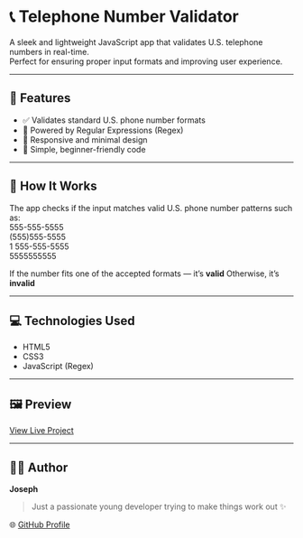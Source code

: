 # 📞 Telephone Number Validator

A sleek and lightweight JavaScript app that validates U.S. telephone numbers in real-time.  
Perfect for ensuring proper input formats and improving user experience.

---

## 🚀 Features
- ✅ Validates standard U.S. phone number formats  
- 🧠 Powered by Regular Expressions (Regex)  
- 📱 Responsive and minimal design  
- 💬 Simple, beginner-friendly code  

---

## 🧩 How It Works
The app checks if the input matches valid U.S. phone number patterns such as: <br/>
555-555-5555 <br/>
(555)555-5555<br/>
1 555-555-5555<br/>
5555555555<br/>

If the number fits one of the accepted formats — it’s **valid** 
Otherwise, it’s **invalid** 

---

## 💻 Technologies Used
- HTML5  
- CSS3  
- JavaScript (Regex)

---

## 🖼️ Preview
[View Live Project](https://washiy-codes.github.io/telephone-number-validator/)

---

## 🧑‍💻 Author
**Joseph**  
> Just a passionate young developer trying to make things work out ✨  

🌐 [GitHub Profile](https://github.com/Washiy-Codes)
